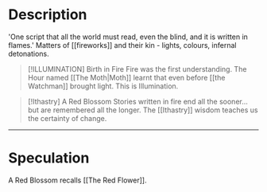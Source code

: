 # Description

'One script that all the world must read, even the blind, and it is written in flames.' Matters of [[fireworks]] and their kin - lights, colours, infernal detonations.

> [!ILLUMINATION] Birth in Fire
> Fire was the first understanding. The Hour named [[The Moth|Moth]] learnt that even before [[the Watchman]] brought light. This is Illumination.

> [!Ithastry] A Red Blossom
> Stories written in fire end all the sooner... but are remembered all the longer. The [[Ithastry]] wisdom teaches us the certainty of change.

---
# Speculation

A Red Blossom recalls [[The Red Flower]].
